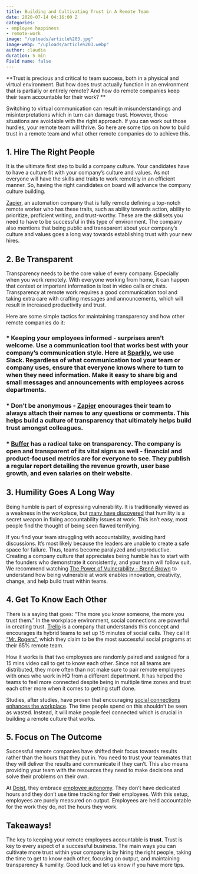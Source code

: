 ```yaml
---
title: Building and Cultivating Trust in A Remote Team
date: 2020-07-14 04:16:00 Z
categories:
- employee happiness
- remote-work
image: "/uploads/article%203.jpg"
image-webp: "/uploads/article%203.webp"
author: claudia
duration: 5 min
Field name: false
---
```


**Trust is precious and critical to team success, both in a physical and virtual environment. But how does trust actually function in an environment that is partially or entirely remote? And how do remote companies keep their team accountable for their work? **

<!--more--> 

Switching to virtual communication can result in misunderstandings and misinterpretations which in turn can damage trust. However, those situations are avoidable with the right approach. If you can work out those hurdles, your remote team will thrive. So here are some tips on how to build trust in a remote team and what other remote companies do to achieve this.

## 1. Hire The Right People

It is the ultimate first step to build a company culture. Your candidates have to have a culture fit with your company’s culture and values. As not everyone will have the skills and traits to work remotely in an efficient manner. So, having the right candidates on board will advance the company culture building.  

[Zapier](https://zapier.com/learn/remote-work/how-to-hire-remote-team/), an automation company that is fully remote defining a top-notch remote worker who has these traits, such as ability towards action, ability to prioritize, proficient writing, and trust-worthy. These are the skillsets you need to have to be successful in this type of environment. The company also mentions that being public and transparent about your company’s culture and values goes a long way towards establishing trust with your new hires. 

## 2. Be Transparent

Transparency needs to be the core value of every company. Especially when you work remotely. With everyone working from home, it can happen that context or important information is lost in video calls or chats. Transparency at remote work requires a good communication tool and taking extra care with crafting messages and announcements, which will result in increased productivity and trust. 

Here are some simple tactics for maintaining transparency and how other remote companies do it: 

### * Keeping your employees informed - surprises aren’t welcome. Use a communication tool that works best with your company’s communication style. Here at [Sparkly](https://sparklybot.com/), we use Slack. Regardless of what communication tool your team or company uses, ensure that everyone knows where to turn to when they need information. Make it easy to share big and small messages and announcements with employees across departments. 
### * Don’t be anonymous -  [Zapier](https://zapier.com/blog/build-trust-remote-work/) encourages their team to always attach their names to any questions or comments. This helps build a culture of transparency that ultimately helps build trust amongst colleagues.
### * [Buffer](https://buffer.com/about#transparency) has a radical take on transparency. The company is open and transparent of its vital signs as well - financial and product-focused metrics are for everyone to see. They publish a regular report detailing the revenue growth, user base growth, and even salaries on their website.

## 3. Humility Goes A Long Way

Being humble is part of expressing vulnerability. It is traditionally viewed as a weakness in the workplace, but [many have discovered](https://www.emergenetics.com/blog/the-connection-between-vulnerability-and-trust-in-teams/) that humility is a secret weapon in fixing accountability issues at work. This isn’t easy, most people find the thought of being seen flawed terrifying. 

If you find your team struggling with accountability, avoiding hard discussions. It’s most likely because the leaders are unable to create a safe space for failure. Thus, teams become paralyzed and unproductive. Creating a company culture that appreciates being humble has to start with the founders who demonstrate it consistently, and your team will follow suit. We recommend watching [The Power of Vulnerability - Brené Brown](https://www.ted.com/talks/brene_brown_the_power_of_vulnerability?language=en) to understand how being vulnerable at work enables innovation, creativity, change, and help build trust within teams. 

## 4. Get To Know Each Other 

There is a saying that goes: “The more you know someone, the more you trust them.” In the workplace environment, social connections are powerful in creating trust. [Trello](https://blog.trello.com/how-15-minutes-each-week-keeps-our-distributed-team-connected) is a company that understands this concept and encourages its hybrid teams to set up 15 minutes of social calls. They call it [“Mr. Rogers”](https://blog.trello.com/how-15-minutes-each-week-keeps-our-distributed-team-connected), which they claim to be the most successful social programs at their 65% remote team. 

How it works is that two employees are randomly paired and assigned for a 15 mins video call to get to know each other. Since not all teams are distributed, they more often than not make sure to pair remote employees with ones who work in HQ from a different department. It has helped the teams to feel more connected despite being in multiple time zones and trust each other more when it comes to getting stuff done. 

Studies, after studies, have proven that encouraging [social connections enhances the workplace](https://blog.sparklybot.com/happy-employees-guide/). The time people spend on this shouldn’t be seen as wasted. Instead, it will make people feel connected which is crucial in building a remote culture that works. 

## 5. Focus on The Outcome

Successful remote companies have shifted their focus towards results rather than the hours that they put in. You need to trust your teammates that they will deliver the results and communicate if they can’t. This also means providing your team with the resources they need to make decisions and solve their problems on their own.

At [Doist](https://doist.com/), they embrace [employee autonomy](https://doist.com/blog/measure-improve-employee-productivity/). They don’t have dedicated hours and they don’t use time tracking for their employees. With this setup, employees are purely measured on output. Employees are held accountable for the work they do, not the hours they work.

## Takeaways!

The key to keeping your remote employees accountable is **trust**. Trust is key to every aspect of a successful business. The main ways you can cultivate more trust within your company is by hiring the right people, taking the time to get to know each other, focusing on output, and maintaining transparency & humility. Good luck and let us know if you have more tips. 
 

 











